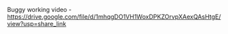 Buggy working video - https://drive.google.com/file/d/1mhqgDO1VH1WoxDPKZOrvpXAexQAsHtgE/view?usp=share_link

